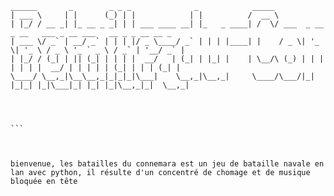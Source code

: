 ``` 
______       _        _ _ _              _            _____                                                  
| ___ \     | |      (_) | |            | |          /  __ \                                                 
| |_/ / __ _| |_ __ _ _| | | ___ ____ __| |_   _ ____| /  \/ ___  _ __  _ __   ___ _ __ ___   __ _ _ __ __ _ 
| ___ \/ _` | __/ _` | | | |/ _ \____/ _` | | | |____| |    / _ \| '_ \| '_ \ / _ \ '_ ` _ \ / _` | '__/ _` |
| |_/ / (_| | || (_| | | | |  __/   | (_| | |_| |    | \__/\ (_) | | | | | | |  __/ | | | | | (_| | | | (_| |
\____/ \__,_|\__\__,_|_|_|_|\___|    \__,_|\__,_|     \____/\___/|_| |_|_| |_|\___|_| |_| |_|\__,_|_|  \__,_|
                                                                                                                 
                                                                                                                 

                                                                                                               ```   



bienvenue, les batailles du connemara est un jeu de bataille navale en lan avec python, il résulte d'un concentré de chomage et de musique bloquée en tête 

